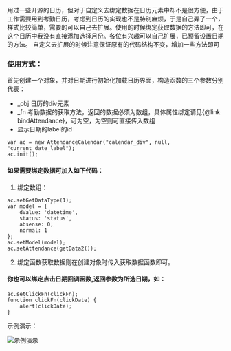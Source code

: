 用过一些开源的日历，但对于自定义去绑定数据在日历元素中却不是很方便，由于工作需要用到考勤日历，考虑到日历的实现也不是特别麻烦，于是自己弄了一个，样式比较简单，需要的可以自己去扩展。使用的时候绑定获取数据的方法即可，在这个日历中我没有直接添加选择月份。各位有兴趣可以自己扩展，已预留设置日期的方法。 自定义去扩展的时候注意保证原有的代码结构不变，增加一些方法即可


### 使用方式：
首先创建一个对象，并对日期进行初始化加载日历界面，构造函数的三个参数分别代表：
- _obj 日历的div元素
- _fn 考勤数据的获取方法，返回的数据必须为数组，具体属性绑定请见{@link bindAttendance}，可为空，为空则可直接传入数组
- 显示日期的label的id
```
var ac = new AttendanceCalendar("calendar_div", null, "current_date_label");
ac.init();
```

#### 如果需要绑定数据可加入如下代码：
1. 绑定数组：
```
ac.setGetDataType(1);
var model = {
    dValue: 'datetime',
    status: 'status',
    absense: 0,
    normal: 1
};
ac.setModel(model);
ac.setAttendance(getData2());
```

2. 绑定函数获取数据则在创建对象时传入获取数据函数即可。

#### 你也可以绑定点击日期回调函数,返回参数为所选日期，如：
```
ac.setClickFn(clickFn);
function clickFn(clickDate) {
    alert(clickDate);
}
```

示例演示：

![示例演示](https://github.com/kent124454731/attendanceCalendar/blob/master/images/sample.gif)
